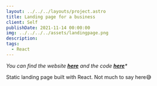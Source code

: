 ```yaml
---
layout: ../../../layouts/project.astro
title: Landing page for a business
client: Self
publishDate: 2021-11-14 00:00:00
img: ../../../../assets/landingpage.png
description:
tags:
  - React
---
```


_You can find the website [**here**](https://villaemily.netlify.app/) and the code [**here**](https://github.com/DionyshsTetradhs/VillaEmily-website)*_

Static landing page built with React. Not much to say here😅
